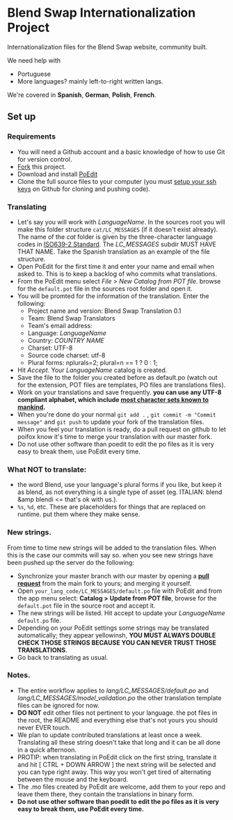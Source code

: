 # Blend Swap Internationalization Project

Internationalization files for the Blend Swap website, community built.

We need help with 

* Portuguese
* More languages? mainly left-to-right written langs.

We're covered in __Spanish__, __German__, __Polish__, __French__.

## Set up

### Requirements

* You will need a Github account and a basic knowledge of how to use Git for version control.
* [Fork](https://help.github.com/articles/fork-a-repo) this project.
* Download and install [PoEdit](http://www.poedit.net)
* Clone the full source files to your computer (you must [setup your ssh keys](https://help.github.com/articles/generating-ssh-keys) on Github for cloning and pushing code).

### Translating
* Let's say you will work with *LanguageName*. In the sources root you will make this folder structure `cat/LC_MESSAGES` (if it doesn't exist already). The name of the *cat* folder is given by the three-character language codes in [ISO639-2 Standard](http://www.loc.gov/standards/iso639-2/php/code_list.php). The *LC_MESSAGES* subdir MUST HAVE THAT NAME. Take the Spanish translation as an example of the file structure.
* Open PoEdit for the first time it and enter your name and email when asked to. This is to keep a backlog of who commits what translations.
* From the PoEdit menu select *File > New Catalog from POT file*. browse for the `default.pot` file in the sources root folder and open it.
* You will be promted for the information of the translation.
    Enter the following:
    * Project name and version: Blend Swap Translation 0.1
    * Team: Blend Swap Translators
    * Team's email address: <your email address>
    * Language: *LanguageName*
    * Country: *COUNTRY NAME*
    * Charset: UTF-8
    * Source code charset: utf-8
    * Plural forms: nplurals=2; plural=n == 1 ? 0 : 1;
* Hit *Accept*. Your *LanguageName* catalog is created.
* Save the file to the folder you created before as default.po (watch out for the extension, POT files are templates, PO files are translations files).
* Work on your translations and save frequently. __you can use any UTF-8 compliant alphabet, which include [most character sets known to mankind](http://en.wikipedia.org/wiki/List_of_Unicode_Characters).__
* When you're done do your normal `git add .` , `git commit -m "Commit message"` and `git push` to update your fork of the translation files.
* When you feel your translation is ready, do a pull request on github to let poifox know it's time to merge your translation with our master fork.
* Do not use other software than poedit to edit the po files as it is very easy to break them, use PoEdit every time.

### What NOT to translate:

* the word Blend, use your language's plural forms if you like, but keep it as blend, as not everything is a single type of asset (eg. ITALIAN: blend &amp blendi <= that's ok with us.).
* `%s`, `%d`, etc. These are placeholders for things that are replaced on runtime. put them where they make sense.

### New strings.

From time to time new strings will be added to the translation files. When this is the case our commits will say so. when you see new strings have been pushed up the server do the following:

* Synchronize your master branch with our master by opening a __[pull request](https://help.github.com/articles/using-pull-requests)__ from the main fork to yours; and merging it yourself.
* Open `your_lang_code/LC_MESSAGES/default.po` file with PoEdit and from the app menu select: __Catalog > Update from POT file__, browse for the `default.pot` file in the source root and accept it.
* The new strings will be listed. Hit accept to update your *LanguageName* `default.po` file.
* Depending on your PoEdit settings some strings may be translated automatically; they appear yellowinsh, __YOU MUST ALWAYS DOUBLE CHECK THOSE STRINGS BECAUSE YOU CAN NEVER TRUST THOSE TRANSLATIONS__.
* Go back to translating as usual.

### Notes.

* The entire workflow applies to *lang/LC_MESSAGES/default.po* and *lang/LC_MESSAGES/model_validation.po* the other translation template files can be ignored for now.
* __DO NOT__ edit other files not pertinent to your language. the pot files in the root, the README and everything else that's not yours you should never EVER touch.
* We plan to update contributed translations at least once a week. Translating all these string doesn't take that long and it can be all done in a quick afternoon.
* PROTIP: when translating in PoEdit click on the first string, translate it and hit [ CTRL + DOWN ARROW ] the next string will be selected and you can type right away. This way you won't get tired of alternating between the mouse and the keyboard.
* The .mo files created by PoEdit are welcome, add them to your repo and leave them there, they contain the translations in binary form.
* __Do not use other software than poedit to edit the po files as it is very easy to break them, use PoEdit every time.__